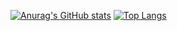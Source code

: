 
[![Anurag's GitHub stats](https://github-readme-stats.vercel.app/api?username=EEichen&count_private=true&bg_color=000000&text_color=e0ffff)](https://github.com/anuraghazra/github-readme-stats)
[![Top Langs](https://github-readme-stats.vercel.app/api/top-langs/?username=EEichen)](https://github.com/anuraghazra/github-readme-stats)

